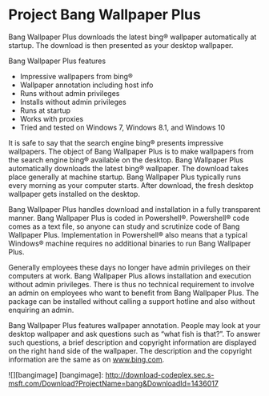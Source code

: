 # Project Bang Wallpaper Plus

<p>Bang Wallpaper Plus downloads the latest bing® wallpaper automatically at startup. The download is then presented as your desktop wallpaper.

<p>Bang Wallpaper Plus features</p>

<ul>
<li>  Impressive wallpapers from bing®</li>
<li>  Wallpaper annotation including host info </li>
<li>  Runs without admin privileges </li>
<li>  Installs without admin privileges </li>
<li>  Runs at startup </li>
<li>  Works with proxies </li>
<li>  Tried and tested on Windows 7, Windows 8.1, and Windows 10</li>
</ul>

<p>It is safe to say that the search engine bing® presents impressive wallpapers. The object of Bang Wallpaper Plus is to make wallpapers from the search engine bing® available on the desktop. Bang Wallpaper Plus automatically downloads the latest bing® wallpaper. The download takes place generally at machine startup. Bang Wallpaper Plus typically runs every morning as your computer starts. After download, the fresh desktop wallpaper gets installed on the desktop.</p>

<p>Bang Wallpaper Plus handles download and installation in a fully transparent manner. Bang Wallpaper Plus is coded in Powershell®. Powershell® code comes as a text file, so anyone can study and scrutinize code of Bang Wallpaper Plus. Implementation in Powershell® also means that a typical Windows® machine requires no additional binaries to run Bang Wallpaper Plus.</p>

<p>Generally employees these days no longer have admin privileges on their computers at work. Bang Wallpaper Plus allows installation and execution without admin privileges. There is thus no technical requirement to involve an admin on employees who want to benefit from Bang Wallpaper Plus. The package can be installed without calling a support hotline and also without enquiring an admin.</p>

<p>Bang Wallpaper Plus features wallpaper annotation. People may look at your desktop wallpaper and ask questions such as “what fish is that?”. To answer such questions, a brief description and copyright information are displayed on the right hand side of the wallpaper. The description and the copyright information are the same as on <a href="http://www.bing.com">www.bing.com</a>. </p>

![][bangimage]
[bangimage]: http://download-codeplex.sec.s-msft.com/Download?ProjectName=bang&DownloadId=1436017
